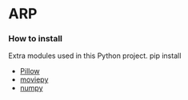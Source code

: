 # ARP


### How to install ###

Extra modules used in this Python project.
pip install

* [Pillow](http://pillow.readthedocs.io/)
* [moviepy](http://zulko.github.io/moviepy/)
* [numpy](https://docs.scipy.org/doc/numpy-1.10.0/user/install.html)
